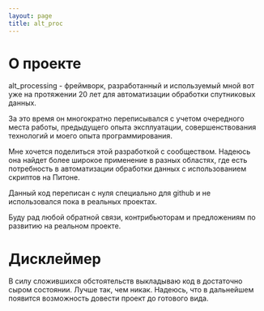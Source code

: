 ```yaml
---
layout: page
title: alt_proc
---
```

# О проекте

alt_processing - фреймворк, разработанный и используемый мной вот уже на
протяжении 20 лет для автоматизации обработки спутниковых данных.

За это время он многократно переписывался с учетом очередного места работы,
предыдущего опыта эксплуатации, совершенствования технологий и моего опыта
программирования.  

Мне хочется поделиться этой разработкой с сообществом. Надеюсь она найдет более
широкое применение в разных областях, где есть потребность в автоматизации
обработки данных с использованием скриптов на Питоне.

Данный код переписан с нуля специально для github и не использовался пока в 
реальных проектах.

Буду рад любой обратной связи, контрибьюторам и предложениям по развитию на реальном 
проекте.    

# Дисклеймер

В силу сложившихся обстоятельств выкладываю код в достаточно сыром состоянии. Лучше 
так, чем никак. Надеюсь, что в дальнейшем появится возможность довести проект до 
готового вида.